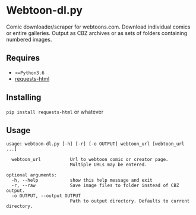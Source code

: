 Webtoon-dl.py
=============

Comic downloader/scraper for webtoons.com. Download individual comics or entire galleries. Output as CBZ archives or as sets of folders containing numbered images.

Requires
--------

 * `>=Python3.6`
 * [requests-html](https://github.com/kennethreitz/requests-html)

Installing
----------

`pip install requests-html` or whatever

Usage
-----

```
usage: webtoon-dl.py [-h] [-r] [-o OUTPUT] webtoon_url [webtoon_url ...]

  webtoon_url           Url to webtoon comic or creator page.
                        Multiple URLs may be entered.

optional arguments:
  -h, --help            show this help message and exit
  -r, --raw             Save image files to folder instead of CBZ output.
  -o OUTPUT, --output OUTPUT
                        Path to output directory. Defaults to current directory.
```
